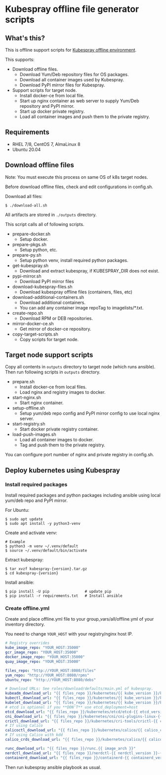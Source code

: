 # Kubespray offline file generator scripts

## What's this?

This is offline support scripts for [Kubespray offline environment](https://kubespray.io/#/docs/offline-environment).

This supports:

* Download offline files.
    - Download Yum/Deb repository files for OS packages.
    - Download all container images used by Kubespray.
    - Download PyPI mirror files for Kubespray.
* Support scripts for target node.
    - Install docker-ce from local file.
    - Start up nginx container as web server to supply Yum/Deb repository and PyPI mirror.
    - Start up docker private registry.
    - Load all container images and push them to the private registry.

## Requirements

- RHEL 7/8, CentOS 7, AlmaLinux 8
- Ubuntu 20.04

## Download offline files

Note: You must execute this process on same OS of k8s target nodes.

Before download offline files, check and edit configurations in config.sh.

Download all files:

    $ ./download-all.sh

All artifacts are stored in `./outputs` directory.

This script calls all of following scripts.

* prepare-docker.sh
    - Setup docker.
* prepare-pkgs.sh
    - Setup python, etc.
* prepare-py.sh
    - Setup python venv, install required python packages.
* get-kubespray.sh
    - Download and extract kubespray, if KUBESPRAY_DIR does not exist.
* pypi-mirror.sh
    - Download PyPI mirror files
* download-kubespray-files.sh
    - Download kubespray offline files (containers, files, etc)
* download-additional-containers.sh
    - Download additional containers.
    - You can add any container image repoTag to imagelists/*.txt.
* create-repo.sh
    - Download RPM or DEB repositories.
* mirror-docker-ce.sh
    - Get mirror of docker-ce repository.
* copy-target-scripts.sh
    - Copy scripts for target node.

## Target node support scripts

Copy all contents in `outputs` directory to target node (which runs ansible).
Then run following scripts in `outputs` directory. 

* prepare.sh
    - Install docker-ce from local files.
    - Load nginx and registry images to docker.
* start-nginx.sh
    - Start nginx container.
* setup-offline.sh
    - Setup yum/deb repo config and PyPI mirror config to use local nginx server.
* start-registry.sh
    - Start docker private registry container.
* load-push-images.sh
    - Load all container images to docker.
    - Tag and push them to the private registry.

You can configure port number of nginx and private registry in config.sh.

## Deploy kubernetes using Kubespray

### Install required packages

Install required packages and python packages including ansible using local yum/deb repo and PyPI mirror.

For Ubuntu:

    $ sudo apt update
    $ sudo apt install -y python3-venv

Create and activate venv:

    # Example
    $ python3 -m venv ~/.venv/default
    $ source ~/.venv/default/bin/activate

Extract kubespray:

    $ tar xvzf kubespray-{version}.tar.gz
    $ cd kubespray-{version}

Install ansible:

    $ pip install -U pip                # update pip
    $ pip install -r requirements.txt   # Install ansible

### Create offline.yml

Create and place offline.yml file to your group_vars/all/offline.yml of your inventory directory.

You need to change `YOUR_HOST` with your registry/nginx host IP.

```yaml
# Registry overrides
kube_image_repo: "YOUR_HOST:35000"
gcr_image_repo: "YOUR_HOST:35000"
docker_image_repo: "YOUR_HOST:35000"
quay_image_repo: "YOUR_HOST:35000"

files_repo: "http://YOUR_HOST:8080/files"
yum_repo: "http://YOUR_HOST:8080/rpms"
ubuntu_repo: "http://YOUR_HOST:8080/debs"

# Download URLs: See roles/download/defaults/main.yml of kubespray.
kubeadm_download_url: "{{ files_repo }}/kubernetes/{{ kube_version }}/kubeadm"
kubectl_download_url: "{{ files_repo }}/kubernetes/{{ kube_version }}/kubectl"
kubelet_download_url: "{{ files_repo }}/kubernetes/{{ kube_version }}/kubelet"
# etcd is optional if you **DON'T** use etcd_deployment=host
etcd_download_url: "{{ files_repo }}/kubernetes/etcd/etcd-{{ etcd_version }}-linux-amd64.tar.gz"
cni_download_url: "{{ files_repo }}/kubernetes/cni/cni-plugins-linux-{{ image_arch }}-{{ cni_version }}.tgz"
crictl_download_url: "{{ files_repo }}/kubernetes/cri-tools/crictl-{{ crictl_version }}-{{ ansible_system | lower }}-{{ image_arch }}.tar.gz"
# If using Calico
calicoctl_download_url: "{{ files_repo }}/kubernetes/calico/{{ calico_ctl_version }}/calicoctl-linux-{{ image_arch }}"
# If using Calico with kdd
calico_crds_download_url: "{{ files_repo }}/kubernetes/calico/{{ calico_version }}.tar.gz"

runc_download_url: "{{ files_repo }}/runc.{{ image_arch }}"
nerdctl_download_url: "{{ files_repo }}/nerdctl-{{ nerdctl_version }}-{{ ansible_system | lower }}-{{ image_arch }}.tar.gz"
containerd_download_url: "{{ files_repo }}/containerd-{{ containerd_version }}-linux-{{ image_arch }}.tar.gz"
```

Then run kubespray ansible playbook as usual.
